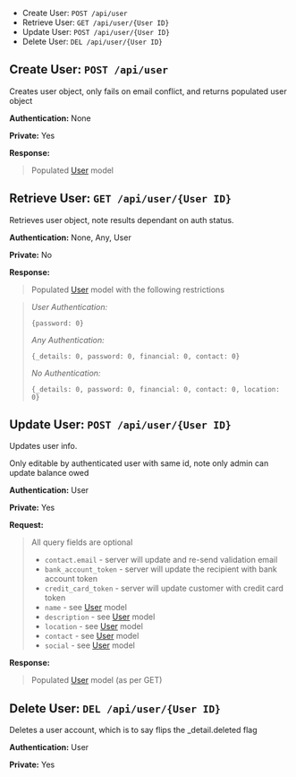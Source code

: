 * Create User: `POST /api/user`
* Retrieve User: `GET /api/user/{User ID}`
* Update User: `POST /api/user/{User ID}`
* Delete User: `DEL /api/user/{User ID}`


Create User: `POST /api/user`
-----------------------------

Creates user object, only fails on email conflict, and returns populated user object

**Authentication:** None

**Private:** Yes

**Response:**

> Populated [User](Model.md) model


Retrieve User: `GET /api/user/{User ID}`
----------------------------------------

Retrieves user object, note results dependant on auth status.

**Authentication:** None, Any, User

**Private:** No

**Response:**

> Populated [User](Model.md) model with the following restrictions

> *User Authentication:*
>
>     {password: 0}
>
> *Any Authentication:*
>
>     {_details: 0, password: 0, financial: 0, contact: 0}
>
> *No Authentication:*
>
>     {_details: 0, password: 0, financial: 0, contact: 0, location: 0}


Update User: `POST /api/user/{User ID}`
---------------------------------------

Updates user info.

Only editable by authenticated user with same id, note only admin can update balance owed

**Authentication:** User

**Private:** Yes

**Request:**

> All query fields are optional
>
>- `contact.email` - server will update and re-send validation email
>- `bank_account_token` - server will update the recipient with bank account token
>- `credit_card_token` - server will update customer with credit card token
>- `name` - see [User](Model.md) model
>- `description` - see [User](Model.md) model
>- `location` - see [User](Model.md) model
>- `contact` - see [User](Model.md) model
>- `social` - see [User](Model.md) model

**Response:**

> Populated [User](Model.md) model (as per GET)


Delete User: `DEL /api/user/{User ID}`
--------------------------------------

Deletes a user account, which is to say flips the _detail.deleted flag

**Authentication:** User

**Private:** Yes
